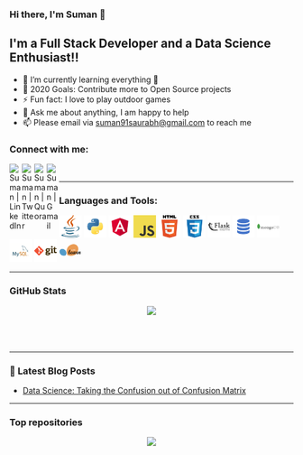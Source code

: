 ### Hi there, I'm Suman 👋

## I'm a Full Stack Developer and a Data Science Enthusiast!!

- 🌱  I’m currently learning everything 🤣
- 🥅  2020 Goals: Contribute more to Open Source projects
- ⚡ Fun fact: I love to play outdoor games
- 💬  Ask me about anything, I am happy to help
- 📫  Please email via suman91saurabh@gmail.com to reach me

### Connect with me:

[<img align="left" alt="Suman | LinkedIn" width="22px" src="https://cdn.jsdelivr.net/npm/simple-icons@v3/icons/linkedin.svg" />][linkedin]
[<img align="left" alt="Suman | Twitter" width="22px" src="https://cdn.jsdelivr.net/npm/simple-icons@v3/icons/twitter.svg" />][twitter]
[<img align="left" alt="Suman | Quora" width="22px" src="https://cdn.jsdelivr.net/npm/simple-icons@v3/icons/quora.svg" />][Quora]
[<img align="left" alt="Suman | Gmail" width="22px" src="https://cdn.jsdelivr.net/npm/simple-icons@v3/icons/gmail.svg" />][Gmail]

<br />

---

### Languages and Tools:

<code><img height="40" src="https://raw.githubusercontent.com/github/explore/80688e429a7d4ef2fca1e82350fe8e3517d3494d/topics/java/java.png" title="Java"></code>
<code><img height="40" src="https://raw.githubusercontent.com/github/explore/80688e429a7d4ef2fca1e82350fe8e3517d3494d/topics/python/python.png" title="Python"></code>
<code><img height="40" src="https://raw.githubusercontent.com/github/explore/80688e429a7d4ef2fca1e82350fe8e3517d3494d/topics/angular/angular.png" title="Angular"></code>
<code><img height="40" src="https://raw.githubusercontent.com/github/explore/80688e429a7d4ef2fca1e82350fe8e3517d3494d/topics/javascript/javascript.png" title="Javascript"></code>
<code><img height="40" src="https://raw.githubusercontent.com/github/explore/80688e429a7d4ef2fca1e82350fe8e3517d3494d/topics/html/html.png" title="HTML"></code>
<code><img height="40" src="https://raw.githubusercontent.com/github/explore/80688e429a7d4ef2fca1e82350fe8e3517d3494d/topics/css/css.png" title="CSS"></code>
<code><img height="40" src="https://raw.githubusercontent.com/github/explore/80688e429a7d4ef2fca1e82350fe8e3517d3494d/topics/flask/flask.png" title="Flask"></code>
<code><img height="40" src="https://raw.githubusercontent.com/github/explore/80688e429a7d4ef2fca1e82350fe8e3517d3494d/topics/sql/sql.png" title="SQL"></code>
<code><img height="40" src="https://raw.githubusercontent.com/github/explore/80688e429a7d4ef2fca1e82350fe8e3517d3494d/topics/mongodb/mongodb.png" title="MongoDB"></code>
<code><img height="40" src="https://raw.githubusercontent.com/github/explore/80688e429a7d4ef2fca1e82350fe8e3517d3494d/topics/mysql/mysql.png" title="mysql"></code>
<code><img height="40" src="https://raw.githubusercontent.com/github/explore/80688e429a7d4ef2fca1e82350fe8e3517d3494d/topics/git/git.png" title="git"></code>
<code><img height="40" src="https://raw.githubusercontent.com/github/explore/80688e429a7d4ef2fca1e82350fe8e3517d3494d/topics/scikit-learn/scikit-learn.png" title="sklearn"></code>

---

### GitHub Stats

<p align="center">
  <a href = "https://github.com/sumanxsaurabh">
<img src="https://github-readme-stats-aj8vj7k8x.vercel.app/api?username=sumanxsaurabh&show_icons=true&title_color=ffc857&icon_color=8ac926&text_color=daf7dc&bg_color=151515&count_private=true&include_all_commits=true">
  </a>
 </p>

<br />
<br />

---

### 📕 Latest Blog Posts

<!-- BLOG-POST-LIST:START -->
- [Data Science: Taking the Confusion out of Confusion Matrix](https://inblog.in/Taking-the-Confusion-out-of-Confusion-Matrix-6PuGtw8pF9)
<!-- BLOG-POST-LIST:END -->

---

### Top repositories

<p align="center">
  <a href = "https://github.com/sumanxsaurabh/Car-Price-Prediction">
<img src="https://github-readme-stats-aj8vj7k8x.vercel.app/api/pin/?username=sumanxsaurabh&repo=Car-Price-Prediction&title_color=fff&icon_color=79ff97&text_color=9f9f9f&bg_color=151515">
  </a>
</p>

[twitter]: https://twitter.com/suman91saurabh
[linkedin]: https://www.linkedin.com/in/sumanxsaurabh/
[Quora]: https://www.quora.com/profile/Suman-Saurabh-15
[Gmail]: mailto:suman91saurabh@gmail.com
